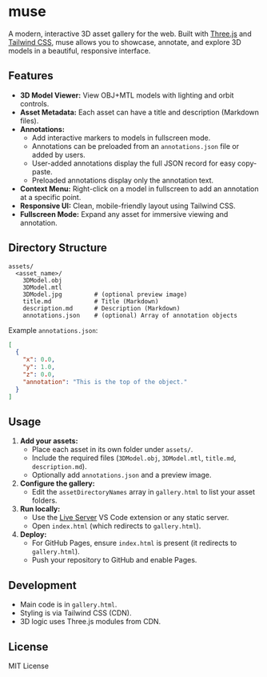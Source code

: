 # muse

A modern, interactive 3D asset gallery for the web. Built with [Three.js](https://threejs.org/) and [Tailwind CSS](https://tailwindcss.com/), muse allows you to showcase, annotate, and explore 3D models in a beautiful, responsive interface.

## Features

- **3D Model Viewer:** View OBJ+MTL models with lighting and orbit controls.
- **Asset Metadata:** Each asset can have a title and description (Markdown files).
- **Annotations:**
  - Add interactive markers to models in fullscreen mode.
  - Annotations can be preloaded from an `annotations.json` file or added by users.
  - User-added annotations display the full JSON record for easy copy-paste.
  - Preloaded annotations display only the annotation text.
- **Context Menu:** Right-click on a model in fullscreen to add an annotation at a specific point.
- **Responsive UI:** Clean, mobile-friendly layout using Tailwind CSS.
- **Fullscreen Mode:** Expand any asset for immersive viewing and annotation.

## Directory Structure

```
assets/
  <asset_name>/
    3DModel.obj
    3DModel.mtl
    3DModel.jpg         # (optional preview image)
    title.md            # Title (Markdown)
    description.md      # Description (Markdown)
    annotations.json    # (optional) Array of annotation objects
```

Example `annotations.json`:
```json
[
  {
    "x": 0.0,
    "y": 1.0,
    "z": 0.0,
    "annotation": "This is the top of the object."
  }
]
```

## Usage

1. **Add your assets:**
   - Place each asset in its own folder under `assets/`.
   - Include the required files (`3DModel.obj`, `3DModel.mtl`, `title.md`, `description.md`).
   - Optionally add `annotations.json` and a preview image.
2. **Configure the gallery:**
   - Edit the `assetDirectoryNames` array in `gallery.html` to list your asset folders.
3. **Run locally:**
   - Use the [Live Server](https://marketplace.visualstudio.com/items?itemName=ritwickdey.LiveServer) VS Code extension or any static server.
   - Open `index.html` (which redirects to `gallery.html`).
4. **Deploy:**
   - For GitHub Pages, ensure `index.html` is present (it redirects to `gallery.html`).
   - Push your repository to GitHub and enable Pages.

## Development

- Main code is in `gallery.html`.
- Styling is via Tailwind CSS (CDN).
- 3D logic uses Three.js modules from CDN.

## License

MIT License
